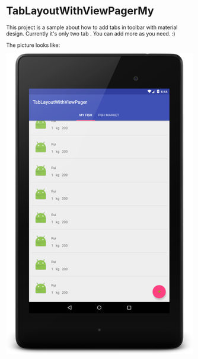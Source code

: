 # TabLayoutWithViewPagerMy


This project is a sample about how to add tabs in toolbar with material design. Currently it's only two tab . You can add more as you need. :) 

The picture looks like:


![](https://github.com/shihabmi7/TabLayoutWithViewPagerMy/blob/master/device-2016-04-11-164444.png)


